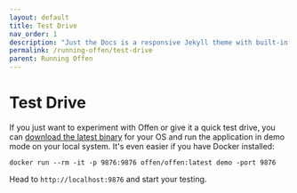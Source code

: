 ```yaml
---
layout: default
title: Test Drive
nav_order: 1
description: "Just the Docs is a responsive Jekyll theme with built-in search that is easily customizable and hosted on GitHub Pages."
permalink: /running-offen/test-drive
parent: Running Offen
---
```


# Test Drive

If you just want to experiment with Offen or give it a quick test drive, you can [download the latest binary][repo-releases] for your OS and run the application in demo mode on your local system. It's even easier if you have Docker installed:

```
docker run --rm -it -p 9876:9876 offen/offen:latest demo -port 9876
```

Head to `http://localhost:9876` and start your testing.

[repo-releases]: https://github.com/offen/offen/releases
